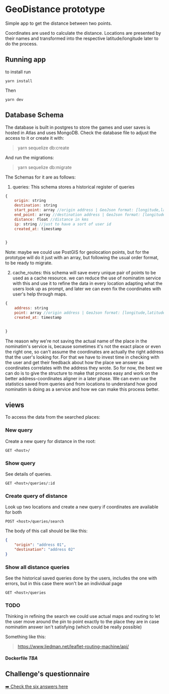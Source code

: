 # GeoDistance prototype

Simple app to get the distance between two points.

Coordinates are used to calculate the distance. Locations are presented by their names and transformed into the respective latitude/longitude later to do the process.

## Running app
to install run
```
yarn install
```
Then
```
yarn dev
```

## Database Schema
The database is built in postgres to store the games and user saves is hosted in Atlas and uses MongoDB. Check the database file to adjust the access to it or create it with:
> yarn sequelize db:create

And run the migrations:
> yarn sequelize db:migrate


The Schemas for it are as follows:

1. queries: This schema stores a historical register of queries
```javascript
{
    origin: string
    destination: string
    start_point: array //origin address | GeoJson format: [longitude,latitude]
    end_point: array //destination address | GeoJson format: [longitude,latitude]
    distance: float //distance in kms
    ip: string //just to have a sort of user id
    created_at: timestamp

    
}
```

Note: maybe we could use PostGIS for geolocation points, but for the prototype will do it just with an array, but following the usual order format, to be ready to migrate.

2. cache_routes: this schema will save every unique pair of points to be used as a cache resource.
we can reduce the use of nominatim service with this and use it to refine the data in every location adapting what the users look up as prompt, and later we can even fix the coordinates with user's help through maps.
```javascript
{
    address: string
    point: array //origin address | GeoJson format: [longitude,latitude]
    created_at: timestamp

    
}
```
The reason why we're not saving the actual name of the place in the nominatim's service is, because sometimes it's not the exact place or even the right one, so can't assume the coordinates are actually the right address that the user's looking for. For that we have to invest time in checking with the user and get their feedback about how the place we answer as coordinates correlates with the address they wrote. So for now, the best we can do is to give the structure to make that process easy and work on the better address-coordinates aligner in a later phase. We can even use the statistics saved from queries and from locations to understand how good nominatim is doing as a service and how we can make this process better.

## views
To access the data from the searched places:

### New query
Create a new query for distance in the root:
```
GET <host>/
```

### Show query
See details of queries.
```
GET <host>/queries/:id
```
### Create query of distance
Look up two locations and create a new query if coordinates are available for both
```
POST <host>/queries/search
```
The body of this call should be like this:
```json
{
    "origin": "address 01",
    "destination": "address 02"
}
```

### Show all distance queries
See the historical saved queries done by the users, includes the one with errors, but in this case there won't be an individual page
```
GET <host>/queries
```

### TODO
Thinking in refining the search we could use actual maps and routing to let the user move around the pin to point exactly to the place they are in case nominatim answer isn't satisfying (which could be really possible)

Something like this:
>https://www.liedman.net/leaflet-routing-machine/api/

#### Dockerfile *TBA*

## Challenge's questionnaire
[➡️ Check the six answers here](https://github.com/slakat/geodistance/blob/master/docs/questions.md)
